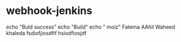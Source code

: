 # webhook-jenkins
echo "Buld success"
echo "Build"
echo " moiz"
Fatema
AAhil
Waheed
khaleda
fsdiofjiosdfif hsiodfiosjdf
